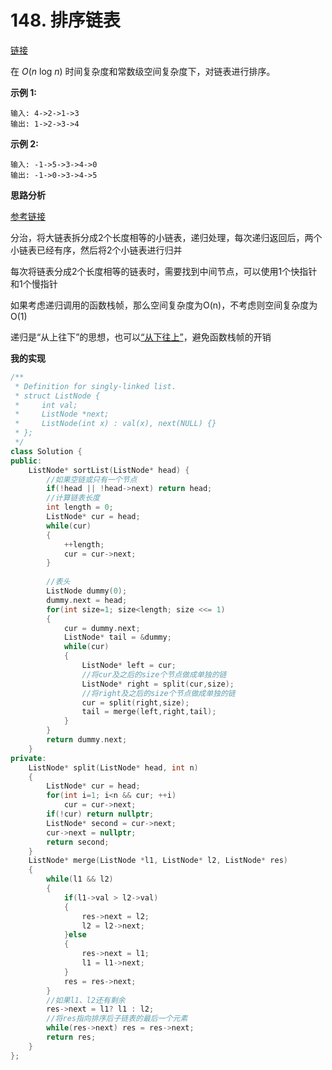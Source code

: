 # 148. 排序链表

[链接](https://leetcode-cn.com/problems/sort-list/description/)

在 *O*(*n* log *n*) 时间复杂度和常数级空间复杂度下，对链表进行排序。

**示例 1:**

```
输入: 4->2->1->3
输出: 1->2->3->4
```

**示例 2:**

```
输入: -1->5->3->4->0
输出: -1->0->3->4->5
```

**思路分析**

[参考链接](https://github.com/arkingc/leetcode/blob/master/148.Sort%20List/README.md)

分治，将大链表拆分成2个长度相等的小链表，递归处理，每次递归返回后，两个小链表已经有序，然后将2个小链表进行归并

每次将链表分成2个长度相等的链表时，需要找到中间节点，可以使用1个快指针和1个慢指针

如果考虑递归调用的函数栈帧，那么空间复杂度为O(n)，不考虑则空间复杂度为O(1)

递归是“从上往下”的思想，也可以[“从下往上”](https://leetcode.com/problems/sort-list/discuss/46712/Bottom-to-up(not-recurring)-with-o(1)-space-complextity-and-o(nlgn)-time-complextity)，避免函数栈帧的开销

**我的实现**

```c++
/**
 * Definition for singly-linked list.
 * struct ListNode {
 *     int val;
 *     ListNode *next;
 *     ListNode(int x) : val(x), next(NULL) {}
 * };
 */
class Solution {
public:
    ListNode* sortList(ListNode* head) {
        //如果空链或只有一个节点
        if(!head || !head->next) return head;
        //计算链表长度
        int length = 0;
        ListNode* cur = head;
        while(cur)
        {
            ++length;
            cur = cur->next;
        }
        
        //表头
        ListNode dummy(0);
        dummy.next = head;
        for(int size=1; size<length; size <<= 1)
        {
            cur = dummy.next;
            ListNode* tail = &dummy;
            while(cur)
            {
                ListNode* left = cur;
                //将cur及之后的size个节点做成单独的链
                ListNode* right = split(cur,size);
                //将right及之后的size个节点做成单独的链
                cur = split(right,size);
                tail = merge(left,right,tail);
            }
        }
        return dummy.next;
    }
private:
    ListNode* split(ListNode* head, int n)
    {
        ListNode* cur = head;
        for(int i=1; i<n && cur; ++i)
            cur = cur->next;
        if(!cur) return nullptr;
        ListNode* second = cur->next;
        cur->next = nullptr;
        return second;
    }
    ListNode* merge(ListNode *l1, ListNode* l2, ListNode* res)
    {
        while(l1 && l2)
        {
            if(l1->val > l2->val)
            {
                res->next = l2;
                l2 = l2->next;
            }else
            {
                res->next = l1;
                l1 = l1->next;
            }
            res = res->next;
        }
        //如果l1、l2还有剩余
        res->next = l1? l1 : l2;
        //将res指向排序后子链表的最后一个元素
        while(res->next) res = res->next;
        return res;
    }
};
```

